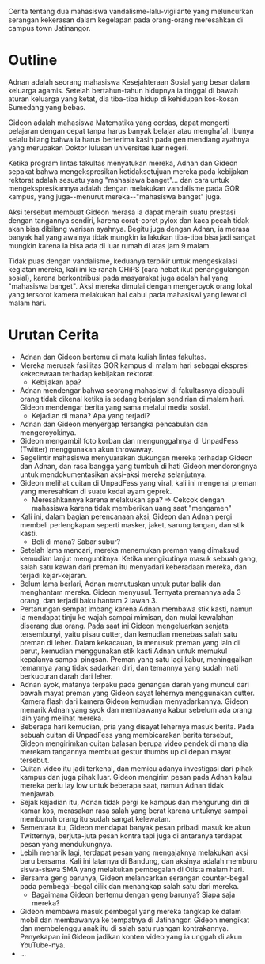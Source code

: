 Cerita tentang dua mahasiswa vandalisme-lalu-vigilante yang meluncurkan serangan kekerasan dalam kegelapan pada orang-orang meresahkan di campus town Jatinangor.

# Outline

Adnan adalah seorang mahasiswa Kesejahteraan Sosial yang besar dalam keluarga agamis. Setelah bertahun-tahun hidupnya ia tinggal di bawah aturan keluarga yang ketat, dia tiba-tiba hidup di kehidupan kos-kosan Sumedang yang bebas.

Gideon adalah mahasiswa Matematika yang cerdas, dapat mengerti pelajaran dengan cepat tanpa harus banyak belajar atau menghafal. Ibunya selalu bilang bahwa ia harus berterima kasih pada gen mendiang ayahnya yang merupakan Doktor lulusan universitas luar negeri.

Ketika program lintas fakultas menyatukan mereka, Adnan dan Gideon sepakat bahwa mengekspresikan ketidaksetujuan mereka pada kebijakan rektorat adalah sesuatu yang "mahasiswa banget"... dan cara untuk mengekspresikannya adalah dengan melakukan vandalisme pada GOR kampus, yang juga--menurut mereka--"mahasiswa banget" juga.

Aksi tersebut membuat Gideon merasa ia dapat meraih suatu prestasi dengan tangannya sendiri, karena corat-coret pylox dan kaca pecah tidak akan bisa dibilang warisan ayahnya. Begitu juga dengan Adnan, ia merasa banyak hal yang awalnya tidak mungkin ia lakukan tiba-tiba bisa jadi sangat mungkin karena ia bisa ada di luar rumah di atas jam 9 malam.

Tidak puas dengan vandalisme, keduanya terpikir untuk mengeskalasi kegiatan mereka, kali ini ke ranah CHiPS (cara hebat ikut penanggulangan sosial), karena berkontribusi pada masyarakat juga adalah hal yang "mahasiswa banget". Aksi mereka dimulai dengan mengeroyok orang lokal yang tersorot kamera melakukan hal cabul pada mahasiswi yang lewat di malam hari.

# Urutan Cerita

- Adnan dan Gideon bertemu di mata kuliah lintas fakultas.
- Mereka merusak fasilitas GOR kampus di malam hari sebagai ekspresi kekecewaan terhadap kebijakan rektorat.
	- Kebijakan apa?
- Adnan mendengar bahwa seorang mahasiswi di fakultasnya dicabuli orang tidak dikenal ketika ia sedang berjalan sendirian di malam hari. Gideon mendengar berita yang sama melalui media sosial.
	- Kejadian di mana? Apa yang terjadi?
- Adnan dan Gideon menyergap tersangka pencabulan dan mengeroyokinya.
- Gideon mengambil foto korban dan mengunggahnya di UnpadFess (Twitter) menggunakan akun throwaway.
- Segelintir mahasiswa menyuarakan dukungan mereka terhadap Gideon dan Adnan, dan rasa bangga yang tumbuh di hati Gideon mendorongnya untuk mendokumentasikan aksi-aksi mereka selanjutnya.
- Gideon melihat cuitan di UnpadFess yang viral, kali ini mengenai preman yang meresahkan di suatu kedai ayam geprek.
	- Meresahkannya karena melakukan apa? => Cekcok dengan mahasiswa karena tidak memberikan uang saat "mengamen"
- Kali ini, dalam bagian perencanaan aksi, Gideon dan Adnan pergi membeli perlengkapan seperti masker, jaket, sarung tangan, dan stik kasti.
	- Beli di mana? Sabar subur?
- Setelah lama mencari, mereka menemukan preman yang dimaksud, kemudian lanjut menguntitnya. Ketika mengikutinya masuk sebuah gang, salah satu kawan dari preman itu menyadari keberadaan mereka, dan terjadi kejar-kejaran.
- Belum lama berlari, Adnan memutuskan untuk putar balik dan menghantam mereka. Gideon menyusul. Ternyata premannya ada 3 orang, dan terjadi baku hantam 2 lawan 3.
- Pertarungan sempat imbang karena Adnan membawa stik kasti, namun ia mendapat tinju ke wajah sampai mimisan, dan mulai kewalahan diserang dua orang. Pada saat ini Gideon mengeluarkan senjata tersembunyi, yaitu pisau cutter, dan kemudian menebas salah satu preman di leher. Dalam kekacauan, ia menusuk preman yang lain di perut, kemudian menggunakan stik kasti Adnan untuk memukul kepalanya sampai pingsan. Preman yang satu lagi kabur, meninggalkan temannya yang tidak sadarkan diri, dan temannya yang sudah mati berkucuran darah dari leher.
- Adnan syok, matanya terpaku pada genangan darah yang muncul dari bawah mayat preman yang Gideon sayat lehernya menggunakan cutter. Kamera flash dari kamera Gideon kemudian menyadarkannya. Gideon menarik Adnan yang syok dan membawanya kabur sebelum ada orang lain yang melihat mereka.
- Beberapa hari kemudian, pria yang disayat lehernya masuk berita. Pada sebuah cuitan di UnpadFess yang membicarakan berita tersebut, Gideon mengirimkan cuitan balasan berupa video pendek di mana dia merekam tangannya membuat gestur thumbs up di depan mayat tersebut.
- Cuitan video itu jadi terkenal, dan memicu adanya investigasi dari pihak kampus dan juga pihak luar. Gideon mengirim pesan pada Adnan kalau mereka perlu lay low untuk beberapa saat, namun Adnan tidak menjawab.
- Sejak kejadian itu, Adnan tidak pergi ke kampus dan mengurung diri di kamar kos, merasakan rasa salah yang berat karena untuknya sampai membunuh orang itu sudah sangat kelewatan.
- Sementara itu, Gideon mendapat banyak pesan pribadi masuk ke akun Twitternya, berjuta-juta pesan kontra tapi juga di antaranya terdapat pesan yang mendukungnya.
- Lebih menarik lagi, terdapat pesan yang mengajaknya melakukan aksi baru bersama. Kali ini latarnya di Bandung, dan aksinya adalah memburu siswa-siswa SMA yang melakukan pembegalan di Otista malam hari.
- Bersama geng barunya, Gideon melancarkan serangan counter-begal pada pembegal-begal cilik dan menangkap salah satu dari mereka.
	- Bagaimana Gideon bertemu dengan geng barunya? Siapa saja mereka?
- Gideon membawa masuk pembegal yang mereka tangkap ke dalam mobil dan membawanya ke tempatnya di Jatinangor. Gideon mengikat dan membelenggu anak itu di salah satu ruangan kontrakannya. Penyekapan ini Gideon jadikan konten video yang ia unggah di akun YouTube-nya.
- ...

